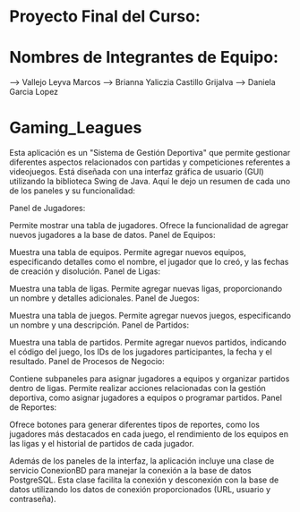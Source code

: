 # Proyecto Final del Curso:
# Nombres de Integrantes de Equipo:
-->	Vallejo Leyva Marcos 
-->	Brianna Yaliczia Castillo Grijalva
-->	Daniela Garcia Lopez


# Gaming_Leagues

Esta aplicación es un "Sistema de Gestión Deportiva" que permite gestionar diferentes aspectos relacionados con partidas y competiciones referentes a videojuegos. Está diseñada con una interfaz gráfica de usuario (GUI) utilizando la biblioteca Swing de Java. Aquí le dejo un resumen de cada uno de los paneles y su funcionalidad:

Panel de Jugadores:

Permite mostrar una tabla de jugadores.
Ofrece la funcionalidad de agregar nuevos jugadores a la base de datos.
Panel de Equipos:

Muestra una tabla de equipos.
Permite agregar nuevos equipos, especificando detalles como el nombre, el jugador que lo creó, y las fechas de creación y disolución.
Panel de Ligas:

Muestra una tabla de ligas.
Permite agregar nuevas ligas, proporcionando un nombre y detalles adicionales.
Panel de Juegos:

Muestra una tabla de juegos.
Permite agregar nuevos juegos, especificando un nombre y una descripción.
Panel de Partidos:

Muestra una tabla de partidos.
Permite agregar nuevos partidos, indicando el código del juego, los IDs de los jugadores participantes, la fecha y el resultado.
Panel de Procesos de Negocio:

Contiene subpaneles para asignar jugadores a equipos y organizar partidos dentro de ligas.
Permite realizar acciones relacionadas con la gestión deportiva, como asignar jugadores a equipos o programar partidos.
Panel de Reportes:

Ofrece botones para generar diferentes tipos de reportes, como los jugadores más destacados en cada juego, el rendimiento de los equipos en las ligas y el historial de partidos de cada jugador.

Además de los paneles de la interfaz, la aplicación incluye una clase de servicio ConexionBD para manejar la conexión a la base de datos PostgreSQL. Esta clase facilita la conexión y desconexión con la base de datos utilizando los datos de conexión proporcionados (URL, usuario y contraseña).

